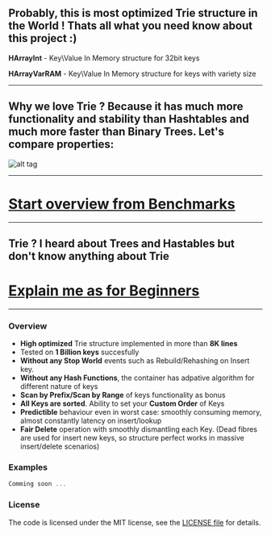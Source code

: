 ## Probably, this is most optimized Trie structure in the World ! Thats all what you need know about this project :)

**HArrayInt** - Key\Value In Memory structure for 32bit keys

**HArrayVarRAM** - Key\Value In Memory structure for keys with variety size

------------------

## Why we love Trie ? Because it has much more functionality and stability than Hashtables and much more faster than Binary Trees. Let's compare properties:

![alt tag](https://s16.postimg.org/6zis60mol/functionality.png)

------------------

# [Start overview from Benchmarks](https://github.com/Bazist/HArray/blob/master/Benchmarks.md)

------------------

## Trie ? I heard about Trees and Hastables but don't know anything about Trie
# [Explain me as for Beginners](https://github.com/Bazist/HArray/blob/master/Trie_for_beginners.md)

------------------
### Overview

- **High optimized** Trie structure implemented in more than **8K lines**
- Tested on **1 Billion keys** succesfully
- **Without any Stop World** events such as Rebuild/Rehashing on Insert key.
- **Without any Hash Functions**, the container has adpative algorithm for different nature of keys
- **Scan by Prefix/Scan by Range** of keys functionality as bonus
- **All Keys are sorted**. Ability to set your **Custom Order** of Keys 
- **Predictible** behaviour even in worst case: smoothly consuming memory, almost constantly latency on insert/lookup
- **Fair Delete** operation with smoothly dismantling each Key. 
  (Dead fibres are used for insert new keys, so structure perfect works in massive insert/delete scenarios)

### Examples

```c++
Comming soon ...
```

### License

The code is licensed under the MIT license, see the [LICENSE file](LICENSE) for details.
